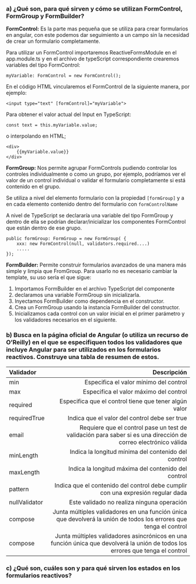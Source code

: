 ### a) ¿Qué son, para qué sirven y cómo se utilizan FormControl, FormGroup y FormBuilder?
**FormControl:** Es la parte mas pequeña que se utiliza para crear formularios en angular, con este podemos dar seguimiento a un campo sin la necesidad de crear un formulario completamente.

Para utilizar un FormControl importaremos ReactiveFormsModule en el app.module.ts y en el archivo de typeScript correspondiente crearemos variables del tipo FormControl:

    myVariable: FormControl = new FormControl();

En el código HTML vincularemos el FormControl de la siguiente manera, por ejemplo:

    <input type="text" [formControl]="myVariable">

Para obtener el valor actual del Input en TypeScript:

    const text = this.myVariable.value;

o interpolando en HTML;

    <div>
        {{myVariable.value}}
    </div>

**FormGroup:** Nos permite agrupar FormControls pudiendo controlar los controles individualmente o como un grupo, por ejemplo, podríamos ver el valor de un control individual o validar el formulario completamente si está contenido en el grupo.

Se utiliza a nivel del elemento formulario con la propiedad `[formGroup]` y a en cada elemento contenido dentro del formulario con `formControlName`

A nivel de TypeScript se declararía una variable del tipo FormGroup y dentro de ella se podrían declarar/inicializar los componentes FormControl que están dentro de ese grupo.

    public formGroup: FormGroup = new FormGroup( {
        xxx: new FormControl(null, validators.required....)
        .....
    });

**FormBuilder:** Permite construir formularios avanzados de una manera más simple y limpia que FromGroup. Para usarlo no es necesario cambiar la template, su uso sería el que sigue:

1. Importamos FormBuilder en el archivo TypeScript del componente
2. declaramos una variable FormGroup sin inicializarla.
3. Inyectamos FormBuilder como dependencia en el constructor.
4. Crea un FormGroup usando la instancia FormBuilder del constructor.
5. Inicializamos cada control con un valor inicial en el primer parámetro y los validadores necesarios en el siguiente.

### b) Busca en la página oficial de Angular (o utiliza un recurso de O’Reilly) en el que se especifiquen todos los validadores que incluye Angular para ser utilizados en los formularios reactivos. Construye una tabla de resumen de estos.

| Validador | Descripción |
| :--- | ---: |
| min | Especifica el valor mínimo del control |
| max | Especifica el valor máximo del control |
| required | Especifica que el control tiene que tener algún valor |
| requiredTrue | Indica que el valor del control debe ser true |
| email | Requiere que el control pase un test de validación para saber si es una dirección de correo electrónico válida |
| minLength | Indica la longitud mínima del contenido del control |
| maxLength | Indica la longitud máxima del contenido del control |
| pattern | Indica que el contenido del control debe cumplir con una expresión regular dada |
| nullValidator | Este validado no realiza ninguna operación |
| compose | Junta múltiples validadores en una función única que devolverá la unión de todos los errores que tenga el control |
| compose | Junta múltiples validadores asincrónicos en una función única que devolverá la unión de todos los errores que tenga el control |

### c) ¿Qué son, cuáles son y para qué sirven los estados en los formularios reactivos?